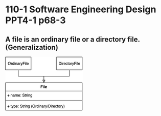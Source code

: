 # 110-1 Software Engineering Design PPT4-1 p68-3

## A file is an ordinary file or a directory file. (Generalization)

![](https://github.com/anitalu724/110-1_Software_Engineering_Design/blob/main/practice/file/file.jpg)
